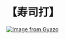 # 【寿司打】 #

[![Image from Gyazo](https://i.gyazo.com/86714eab243c304fd7fac2ba88abbdff.jpg)](https://gyazo.com/86714eab243c304fd7fac2ba88abbdff)
